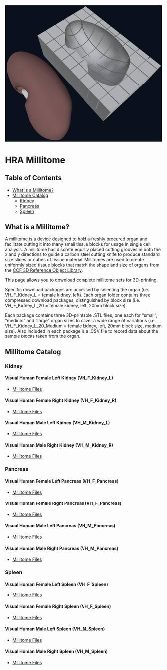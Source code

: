 ![Millitome Example](img/millitome.png)
# HRA Millitome

## Table of Contents

- [What is a Millitome?](#what-is-a-millitome)
- [Millitome Catalog](#millitome-catalog)
  - [Kidney](#kidney)
  - [Pancreas](#pancreas)
  - [Spleen](#spleen)

## What is a Millitome?

A millitome is a device designed to hold a freshly procured organ and facilitate cutting it into many small tissue blocks for usage in single cell analysis. A millitome has discrete equally placed cutting grooves in both the x and y directions to guide a carbon steel cutting knife to produce standard size slices or cubes of tissue material. Millitomes are used to create uniformly sized tissue blocks that match the shape and size of organs from the [CCF 3D Reference Object Library](https://hubmapconsortium.github.io/ccf/pages/ccf-3d-reference-library.html).

This page allows you to download complete millitome sets for 3D-printing.

Specific download packages are accessed by selecting the organ (i.e. VH_F_Kidney_L = female kidney, left).
Each organ folder contains three compressed download packages, distinguished by block size (i.e. VH_F_Kidney_L_20
= female kidney, left, 20mm block size).

Each package contains three 3D-printable .STL files, one each for “small”, “medium” and “large” organ sizes to
cover a wide range of variations (i.e. VH_F_Kidney_L_20_Medium = female kidney, left, 20mm block size, medium size).
Also included in each package is a .CSV file to record data about the sample blocks taken from the organ.

## Millitome Catalog

### Kidney

#### Visual Human Female Left Kidney (VH_F_Kidney_L)

* [Millitome Files](https://github.com/hubmapconsortium/hra-millitome/tree/main/millitomes/VH_F_Kidney_L/)

#### Visual Human Female Right Kidney (VH_F_Kidney_R)

* [Millitome Files](https://github.com/hubmapconsortium/hra-millitome/tree/main/millitomes/VH_F_Kidney_R/)

#### Visual Human Male Left Kidney (VH_M_Kidney_L)

* [Millitome Files](https://github.com/hubmapconsortium/hra-millitome/tree/main/millitomes/VH_M_Kidney_L/)

#### Visual Human Male Right Kidney (VH_M_Kidney_R)

* [Millitome Files](https://github.com/hubmapconsortium/hra-millitome/tree/main/millitomes/VH_M_Kidney_R/)

### Pancreas

#### Visual Human Female Left Pancreas (VH_F_Pancreas)

* [Millitome Files](https://github.com/hubmapconsortium/hra-millitome/tree/main/millitomes/VH_F_Pancreas/)

#### Visual Human Female Right Pancreas (VH_F_Pancreas)

* [Millitome Files](https://github.com/hubmapconsortium/hra-millitome/tree/main/millitomes/VH_F_Pancreas/)

#### Visual Human Male Left Pancreas (VH_M_Pancreas)

* [Millitome Files](https://github.com/hubmapconsortium/hra-millitome/tree/main/millitomes/VH_M_Pancreas/)

#### Visual Human Male Right Pancreas (VH_M_Pancreas)

* [Millitome Files](https://github.com/hubmapconsortium/hra-millitome/tree/main/millitomes/VH_M_Pancreas/)

### Spleen

#### Visual Human Female Left Spleen (VH_F_Spleen)

* [Millitome Files](https://github.com/hubmapconsortium/hra-millitome/tree/main/millitomes/VH_F_Spleen/)

#### Visual Human Female Right Spleen (VH_F_Spleen)

* [Millitome Files](https://github.com/hubmapconsortium/hra-millitome/tree/main/millitomes/VH_F_Spleen/)

#### Visual Human Male Left Spleen (VH_M_Spleen)

* [Millitome Files](https://github.com/hubmapconsortium/hra-millitome/tree/main/millitomes/VH_M_Spleen/)

#### Visual Human Male Right Spleen (VH_M_Spleen)

* [Millitome Files](https://github.com/hubmapconsortium/hra-millitome/tree/main/millitomes/VH_M_Spleen/)
